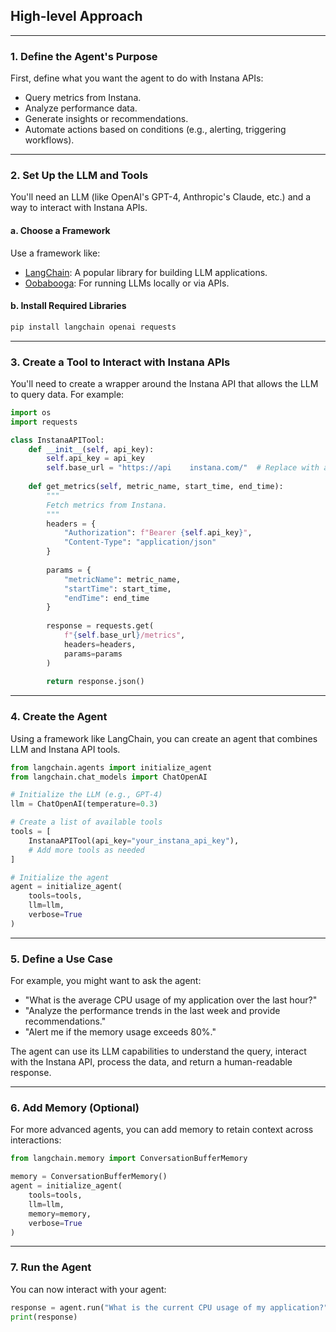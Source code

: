 ## High-level Approach

---

### 1. **Define the Agent's Purpose**
First, define what you want the agent to do with Instana APIs:
- Query metrics from Instana.
- Analyze performance data.
- Generate insights or recommendations.
- Automate actions based on conditions (e.g., alerting, triggering workflows).

---

### 2. **Set Up the LLM and Tools**
You'll need an LLM (like OpenAI's GPT-4, Anthropic's Claude, etc.) and a way to interact with Instana APIs.

#### a. **Choose a Framework**
Use a framework like:
- [LangChain](https://langchain.readthedocs.io): A popular library for building LLM applications.
- [Oobabooga](https://github.com/oobabooga/text-generation-webui): For running LLMs locally or via APIs.

#### b. **Install Required Libraries**
```bash
pip install langchain openai requests
```

---

### 3. **Create a Tool to Interact with Instana APIs**
You'll need to create a wrapper around the Instana API that allows the LLM to query data. For example:

```python
import os
import requests

class InstanaAPITool:
    def __init__(self, api_key):
        self.api_key = api_key
        self.base_url = "https://api	instana.com/"  # Replace with actual Instana API endpoint
        
    def get_metrics(self, metric_name, start_time, end_time):
        """
        Fetch metrics from Instana.
        """
        headers = {
            "Authorization": f"Bearer {self.api_key}",
            "Content-Type": "application/json"
        }
        
        params = {
            "metricName": metric_name,
            "startTime": start_time,
            "endTime": end_time
        }
        
        response = requests.get(
            f"{self.base_url}/metrics",
            headers=headers,
            params=params
        )
        
        return response.json()
```

---

### 4. **Create the Agent**
Using a framework like LangChain, you can create an agent that combines LLM and Instana API tools.

```python
from langchain.agents import initialize_agent
from langchain.chat_models import ChatOpenAI

# Initialize the LLM (e.g., GPT-4)
llm = ChatOpenAI(temperature=0.3)

# Create a list of available tools
tools = [
    InstanaAPITool(api_key="your_instana_api_key"),
    # Add more tools as needed
]

# Initialize the agent
agent = initialize_agent(
    tools=tools,
    llm=llm,
    verbose=True
)
```

---

### 5. **Define a Use Case**
For example, you might want to ask the agent:
- "What is the average CPU usage of my application over the last hour?"
- "Analyze the performance trends in the last week and provide recommendations."
- "Alert me if the memory usage exceeds 80%."

The agent can use its LLM capabilities to understand the query, interact with the Instana API, process the data, and return a 
human-readable response.

---

### 6. **Add Memory (Optional)**
For more advanced agents, you can add memory to retain context across interactions:
```python
from langchain.memory import ConversationBufferMemory

memory = ConversationBufferMemory()
agent = initialize_agent(
    tools=tools,
    llm=llm,
    memory=memory,
    verbose=True
)
```

---

### 7. **Run the Agent**
You can now interact with your agent:
```python
response = agent.run("What is the current CPU usage of my application?")
print(response)
```

